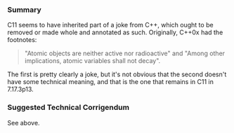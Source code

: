 ### Summary

C11 seems to have inherited part of a joke from C\+\+, which ought to be removed
or made whole and annotated as such. Originally, C\+\+0x had the footnotes:

> "Atomic objects are neither active nor radioactive" and "Among other
> implications, atomic variables shall not decay".

The first is pretty clearly a joke, but it's not obvious that the second doesn't
have some technical meaning, and that is the one that remains in C11 in
7.17.3p13.

### Suggested Technical Corrigendum

See above.
